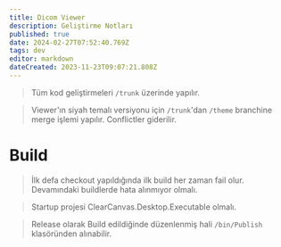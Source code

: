 ```yaml
---
title: Dicom Viewer
description: Geliştirme Notları
published: true
date: 2024-02-27T07:52:40.769Z
tags: dev
editor: markdown
dateCreated: 2023-11-23T09:07:21.808Z
---
```


>Tüm kod geliştirmeleri `/trunk` üzerinde yapılır.

>Viewer'ın siyah temalı versiyonu için `/trunk`'dan `/theme` branchine merge işlemi yapılır. Conflictler giderilir.

# Build
>İlk defa checkout yapıldığında ilk build her zaman fail olur. Devamındaki buildlerde hata alınmıyor olmalı.

>Startup projesi ClearCanvas.Desktop.Executable olmalı.

>Release olarak Build edildiğinde düzenlenmiş hali `/bin/Publish` klasöründen alınabilir.
